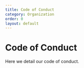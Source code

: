 ```yaml
---
title: Code of Conduct
category: Organization
order: 0
layout: default
---
```


# Code of Conduct

Here we detail our code of conduct.
